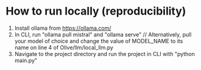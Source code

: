 # How to run locally (reproducibility)
1. Install ollama from https://ollama.com/
2. In CLI, run "ollama pull mistral" and "ollama serve" // Alternatively, pull your model of choice and change the value of MODEL_NAME to its name on line 4 of Olive/llm/local_llm.py
3. Navigate to the project directory and run the project in CLI with "python main.py"


